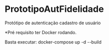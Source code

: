 # PrototipoAutFidelidade
Protótipo de autenticação cadastro de usuário  

*Pré requisito ter Docker rodando.

Basta executar: docker-compose up -d --build
